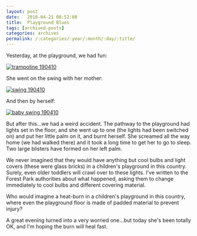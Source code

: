```yaml
---
layout: post
date:	2010-04-21 08:52:00
title:  Playground Blues
tags: [archived-posts]
categories: archives
permalink: /:categories/:year/:month/:day/:title/
---
```

<lj-cut text="good and bad at the playground yesterday">

Yesterday, at the playground, we had fun:

<a href="http://s967.photobucket.com/albums/ae160/pedoral/?action=view&current=IMG_3757.jpg" target="_blank"><img src="http://i967.photobucket.com/albums/ae160/pedoral/IMG_3757.jpg" border="0" alt="trampoline 190410"></a>

She went on the swing with her mother:

<a href="http://s967.photobucket.com/albums/ae160/pedoral/?action=view&current=IMG_3762.jpg" target="_blank"><img src="http://i967.photobucket.com/albums/ae160/pedoral/IMG_3762.jpg" border="0" alt="swing 190410"></a>

And then by herself:

<a href="http://s967.photobucket.com/albums/ae160/pedoral/?action=view&current=IMG_3761.jpg" target="_blank"><img src="http://i967.photobucket.com/albums/ae160/pedoral/IMG_3761.jpg" border="0" alt="baby swing 190410"></a>


But after this...we had a weird accident. The pathway to the playground had lights set in the floor, and she went up to one (the lights had been switched on) and put her little palm on it, and burnt herself. She screamed all the way home (we had walked there) and it took a long time to get her to go to sleep. Two large blisters have formed on her left palm.

We never imagined that they would have anything but cool bulbs and light covers (these were glass bricks) in a children's playground in this country. Surely, even older toddlers will crawl over to these lights. I've written to the Forest Park authorities about what happened, asking them to change immediately to cool bulbs and different covering material.

Who would imagine a heat-burn in a children's playground in this country, where even the playground floor is made of padded material to prevent injury?

</lj-cut>

A great evening turned into a very worried one...but today she's been totally OK, and I'm hoping the burn will heal fast.
